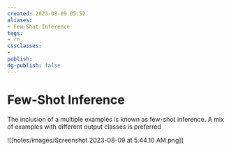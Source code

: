 ```yaml
---
created: 2023-08-09 05:52
aliases: 
- Few-Shot Inference
tags:
- rn
cssclasses:
- 
publish:
dg-publish: false
---
```


<!-- 
tags: 
-->

<!--internal
parent:: [[20230809055132 In-Context Learning (ICL)]]
child:: [[]]
related:: [[]]
-->

<!--external
- [ ] []()
-->

# Few-Shot Inference

The inclusion of a multiple examples is known as few-shot inference. A mix of examples with different output classes is preferred

![[notes/images/Screenshot 2023-08-09 at 5.44.10 AM.png]]
